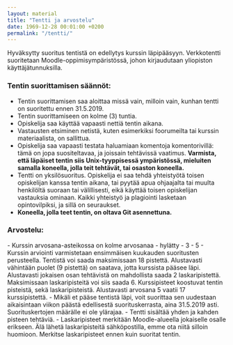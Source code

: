 ```yaml
---
layout: material
title: "Tentti ja arvostelu"
date: 1969-12-28 00:01:00 +0200
permalink: "/tentti/"
---
```


Hyväksytty suoritus tentistä on edellytys kurssin läpipääsyyn. Verkkotentti suoritetaan Moodle-oppimisympäristössä, johon kirjaudutaan yliopiston käyttäjätunnuksilla.

<h3>Tentin suorittamisen säännöt:</h3>

- Tentin suorittamisen saa aloittaa missä vain, milloin vain, kunhan tentti on suoritettu ennen 31.5.2019.
- Tentin suorittamiseen on kolme (3) tuntia.
- Opiskelija saa käyttää vapaasti nettiä tentin aikana.
- Vastausten etsiminen netistä, kuten esimerkiksi foorumeilta tai kurssin materiaalista, on sallittua.
- Opiskelija saa vapaasti testata haluamiaan komentoja komentorivillä: tämä on jopa suositeltavaa, ja joissain tehtävissä vaatimus. <strong>Varmista, että läpäiset tentin siis Unix-tyyppisessä ympäristössä, mieluiten samalla koneella, jolla teit tehtävät, tai osaston koneella.</strong>
- Tentti on yksilösuoritus. Opiskelija ei saa tehdä yhteistyötä toisen opiskelijan kanssa tentin aikana, tai pyytää apua ohjaajalta tai muulta henkilöltä suoraan tai välillisesti, eikä käyttää toisen opiskelijan vastauksia ominaan. Kaikki yhteistyö ja plagiointi lasketaan opintovilpiksi, ja sillä on seuraukset.
- <strong>Koneella, jolla teet tentin, on oltava Git asennettuna.</strong>

<h3>Arvostelu:</h3>
- Kurssin arvosana-asteikossa on kolme arvosanaa
  - hylätty
  - 3
  - 5
- Kurssin arviointi varmistetaan ensimmäisen kuukauden suoritusten perusteella. Tentistä voi saada maksimissaan 18 pistettä. Alustavasti vähintään puolet (9 pistettä) on saatava, jotta kurssista pääsee läpi. Alustavasti jokaisen osan tehtävistä on mahdollista saada 2 laskaripistettä. Maksimissaan laskaripisteitä voi siis saada 6. Kurssipisteet koostuvat tentin pisteistä, sekä laskaripisteistä. Alustavasti arvosana 5 vaatii 17 kurssipistettä.
- Mikäli et pääse tentistä läpi, voit suorittaa sen uudestaan aikaisintaan viikon päästä edellisestä suorituskerrasta, aina 31.5.2019 asti. Suorituskertojen määrälle ei ole ylärajaa.
- Tentti sisältää yhden ja kahden pisteen tehtäviä.
- Laskaripisteet merkitään Moodle-alueella jokaiselle osalle erikseen. Älä lähetä laskaripisteitä sähköpostilla, emme ota niitä silloin huomioon. Merkitse laskaripisteet ennen kuin suoritat tentin.
